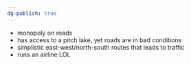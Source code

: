 ```yaml
---
dg-publish: true
---
```

- monopoly on roads
- has access to a pitch lake, yet roads are in bad conditions
- simplistic east-west/north-south routes that leads to traffic
- runs an airline LOL